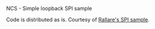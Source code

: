 NCS - Simple loopback SPI sample

Code is distributed as is. Courtesy of [Rallare's SPI sample](https://github.com/Rallare/fw-nrfconnect-nrf/tree/nrf9160_samples/samples/nrf9160/spi).
